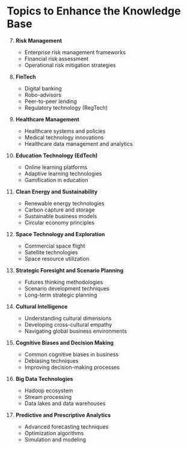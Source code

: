 # Topics to Enhance the Knowledge Base

7. **Risk Management**
   - Enterprise risk management frameworks
   - Financial risk assessment
   - Operational risk mitigation strategies

9. **FinTech**
    - Digital banking
    - Robo-advisors
    - Peer-to-peer lending
    - Regulatory technology (RegTech)

10. **Healthcare Management**
    - Healthcare systems and policies
    - Medical technology innovations
    - Healthcare data management and analytics

11. **Education Technology (EdTech)**
    - Online learning platforms
    - Adaptive learning technologies
    - Gamification in education

12. **Clean Energy and Sustainability**
    - Renewable energy technologies
    - Carbon capture and storage
    - Sustainable business models
    - Circular economy principles

13. **Space Technology and Exploration**
    - Commercial space flight
    - Satellite technologies
    - Space resource utilization

14. **Strategic Foresight and Scenario Planning**
    - Futures thinking methodologies
    - Scenario development techniques
    - Long-term strategic planning

15. **Cultural Intelligence**
    - Understanding cultural dimensions
    - Developing cross-cultural empathy
    - Navigating global business environments

16. **Cognitive Biases and Decision Making**
    - Common cognitive biases in business
    - Debiasing techniques
    - Improving decision-making processes

17. **Big Data Technologies**
    - Hadoop ecosystem
    - Stream processing
    - Data lakes and data warehouses

18. **Predictive and Prescriptive Analytics**
    - Advanced forecasting techniques
    - Optimization algorithms
    - Simulation and modeling